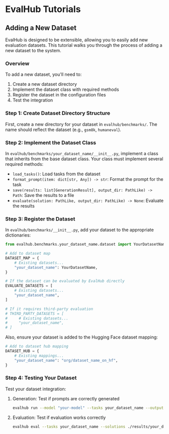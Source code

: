 # EvalHub Tutorials

## Adding a New Dataset

EvalHub is designed to be extensible, allowing you to easily add new evaluation datasets. This tutorial walks you through the process of adding a new dataset to the system.

### Overview

To add a new dataset, you'll need to:

1. Create a new dataset directory
2. Implement the dataset class with required methods
3. Register the dataset in the configuration files
4. Test the integration

### Step 1: Create Dataset Directory Structure

First, create a new directory for your dataset in `evalhub/benchmarks/`. The name should reflect the dataset (e.g., `gsm8k`, `humaneval`).

### Step 2: Implement the Dataset Class

In `evalhub/benchmarks/your_dataset_name/__init__.py`, implement a class that inherits from the base dataset class. Your class must implement several required methods:

- `load_tasks()`: Load tasks from the dataset
- `format_prompt(item: dict[str, Any]) -> str`: Format the prompt for the task
- `save(results: list[GenerationResult], output_dir: PathLike) -> Path`: Save the results to a file
- `evaluate(solution: PathLike, output_dir: PathLike) -> None`: Evaluate the results

### Step 3: Register the Dataset

In `evalhub/benchmarks/__init__.py`, add your dataset to the appropriate dictionaries:

```python
from evalhub.benchmarks.your_dataset_name.dataset import YourDatasetName

# Add to dataset map
DATASET_MAP = {
    # Existing datasets...
    "your_dataset_name": YourDatasetName,
}

# If the dataset can be evaluated by EvalHub directly
EVALUATE_DATASETS = [
    # Existing datasets...
    "your_dataset_name",
]

# If it requires third-party evaluation
# THIRD_PARTY_DATASETS = [
#     # Existing datasets...
#     "your_dataset_name",
# ]
```

Also, ensure your dataset is added to the Hugging Face dataset mapping:

```python
# Add to dataset hub mapping
DATASET_HUB = {
    # Existing mappings...
    "your_dataset_name": "org/dataset_name_on_hf",
}
```

### Step 4: Testing Your Dataset

Test your dataset integration:

1. Generation: Test if prompts are correctly generated
   ```bash
   evalhub run --model "your-model" --tasks your_dataset_name --output-dir ./results
   ```

2. Evaluation: Test if evaluation works correctly
   ```bash
   evalhub eval --tasks your_dataset_name --solutions ./results/your_dataset_name.jsonl --output-dir ./results
   ```
